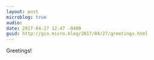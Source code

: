 ```yaml
---
layout: post
microblog: true
audio: 
date: 2017-04-27 12:47 -0400
guid: http://gio.micro.blog/2017/04/27/greetings.html
---
```

Greetings!
